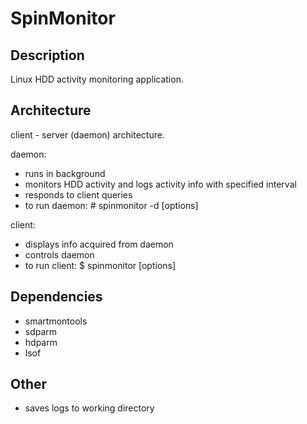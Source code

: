# SpinMonitor

## Description
Linux HDD activity monitoring application.

## Architecture
client - server (daemon) architecture. 

daemon:
* runs in background
* monitors HDD activity and logs activity info with specified interval
* responds to client queries
* to run daemon: # spinmonitor -d [options]

client:
* displays info acquired from daemon
* controls daemon 
* to run client: $ spinmonitor [options]


## Dependencies
* smartmontools
* sdparm
* hdparm
* lsof

## Other
* saves logs to working directory
